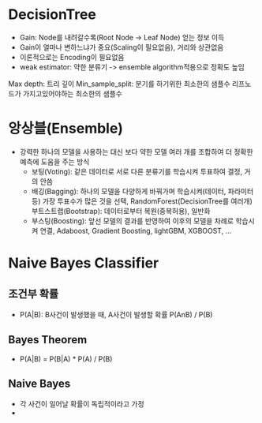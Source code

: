 # DecisionTree

- Gain: Node를 내려갈수록(Root Node -> Leaf Node) 얻는 정보 이득
- Gain이 얼마나 변하느냐가 중요(Scaling이 필요없음), 거리와 상관없음
- 이론적으로는 Encoding이 필요없음
- weak estimator: 약한 분류기  -> ensemble algorithm적용으로 정확도 높임

Max depth: 트리 깊이
Min_sample_split: 분기를 하기위한 최소한의 샘플수
리프노드가 가지고있어야하는 최소한의 샘플수


# 앙상블(Ensemble)
- 강력한 하나의 모델을 사용하는 대신 보다 약한 모델 여러 개를 조합하여 더 정확한 예측에 도움을 주는 방식
  - 보팅(Voting): 같은 데이터로 서로 다른 분류기를 학습시켜 투표하여 결정, 거의 안씀
  - 배깅(Bagging): 하나의 모델을 다양하게 바꿔가며 학습시켜(데이터, 파라미터 등) 가장 투표수가 많은 것을 선택,  RandomForest(DecisionTree를 여러개) 
    부트스트랩(Bootstrap): 데이터로부터 복원(중복허용), 일반화
  - 부스팅(Boosting): 앞선 모델의 결과를 반영하여 이후의 모델을 차례로 학습시켜 연결,  Adaboost, Gradient Boosting, lightGBM, XGBOOST, ...
    
    
  
# Naive Bayes Classifier
## 조건부 확률
- P(A|B): B사건이 발생했을 때, A사건이 발생할 확률 P(AnB) / P(B)

## Bayes Theorem
- P(A|B) = P(B|A) * P(A) / P(B)

## Naive Bayes
- 각 사건이 일어날 확률이 독립적이라고 가정
- 
